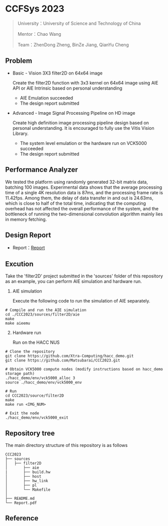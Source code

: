 # CCFSys 2023

> University：University of Science and Technology of China
> 
> Mentor：Chao Wang
> 
> Team：ZhenDong Zheng, BinZe Jiang, QianYu Cheng


 ## Problem

- Basic - Vision 3X3 filter2D on 64x64 image

  Create the filter2D function with 3x3 kernel on 64x64 image using AIE API or AIE Intrinsic based on personal understanding

	- AIE Emulation succeeded
	- The design report submitted

- Advanced - Image Signal Processing Pipeline on HD image

  Create high definition image processing pipeline design based on personal understanding. It is encouraged to fully use the Vitis Vision Library.

	- The system level emulation or the hardware run on VCK5000 succeeded
	- The design report submitted

## Performance Analyzer

We tested the platform using randomly generated 32-bit matrix data, batching 100 images. Experimental data shows that the average processing time of a single 4K resolution data is 87ms, and the processing frame rate is 11.42fps. Among them, the delay of data transfer in and out is 24.63ms, which is close to half of the total time, indicating that the computing overhead has not affected the overall performance of the system, and the bottleneck of running the two-dimensional convolution algorithm mainly lies in memory fetching.


## Design Report

- Report：[Report](./report.pdf)

## Excution

Take the 'filter2D' project submitted in the 'sources' folder of this repository as an example, you can perform AIE simulation and hardware run.

1. AIE simulation

   Execute the following code to run the simulation of AIE separately.

```shell
# Compile and run the AIE simulation
cd ./CCC2023/sources/filter2D/aie
make
make aieemu
```

2. Hardware run

   Run on the HACC NUS

```shell
# Clone the repository
git clone https://github.com/Xtra-Computing/hacc_demo.git
git clone https://github.com/Matsubarai/CCC2023.git

# Obtain VCK5000 compute nodes (modify instructions based on hacc_demo storage path)
./hacc_demo/env/vck5000_alloc 3
source ./hacc_demo/env/vck5000_env

# Run
cd CCC2023/source/filter2D
make
make run <IMG_NUM>

# Exit the node
./hacc_demo/env/vck5000_exit
```

## Repository tree
The main directory structure of this repository is as follows
```
CCC2023
├── sources
│   ├── filter2D
│       ├── aie
|       ├── build.hw
│       ├── host
│       ├── hw_link
│       ├── pl
│       └── Makefile
│
├── README.md
└── Report.pdf
```

## Reference

